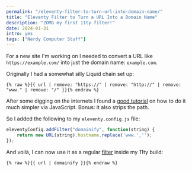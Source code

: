 ```yaml
---
permalink: "/eleventy-filter-to-turn-url-into-domain-name/"
title: "Eleventy Filter to Turn a URL Into a Domain Name"
description: "ZOMG my first 11ty filter!"
date: 2024-01-31
intro: yes
tags: ["Nerdy Computer Stuff"]
---
```

For a new site I'm working on I needed to convert a URL like `https://example.com/` into just the domain name: `example.com`.

Originally I had a somewhat silly Liquid chain set up:

```liquid
{% raw %}{{ url | remove: "https://" | remove: "http://" | remove: "www." | remove: "/" }}{% endraw %}
```

After some digging on the internets I found a [good tutorial](https://w3collective.com/get-domain-name-url-javascript/) on how to do it much simpler via JavaScript. Bonus: it also strips the path. 

So I added the following to my `eleventy.config.js` file:

```js
eleventyConfig.addFilter("domainify", function(string) {
	return new URL(string).hostname.replace('www.','');
});
```

And voilà, I can now use it as a regular [filter](https://www.11ty.dev/docs/filters/) inside my 11ty build: 

```liquid
{% raw %}{{ url | domainify }}{% endraw %}
```
